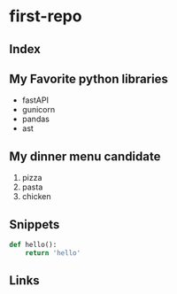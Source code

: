 # first-repo

## Index

## My Favorite python libraries

- fastAPI
- gunicorn
- pandas
- ast

## My dinner menu candidate

1. pizza
2. pasta
3. chicken

## Snippets

```python
def hello():
    return 'hello'
```

## Links

[](https://www.google.com)
